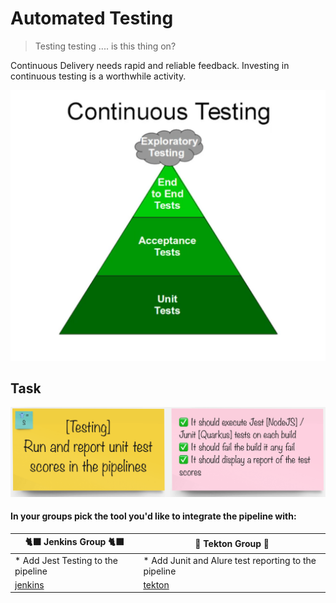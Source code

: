 # Automated Testing
> Testing testing .... is this thing on?

Continuous Delivery needs rapid and reliable feedback. Investing in continuous testing is a worthwhile activity.

![images/continuous-testing.png](images/continuous-testing.png)
## Task

![task-testing](./images/task-testing.png)

#### In your groups pick the tool you'd like to integrate the pipeline with:

| 🐈‍⬛ **Jenkins Group** 🐈‍⬛  |  🐅 **Tekton Group** 🐅 |
|-----------------------|----------------------------|
| * Add Jest Testing to the pipeline | * Add Junit and Alure test reporting to the pipeline |
|  [jenkins](3-revenge-of-the-automated-testing/2a-jenkins.md) | [tekton](3-revenge-of-the-automated-testing/2b-tekton.md) |
